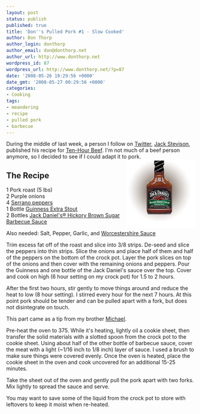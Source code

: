 ```yaml
---
layout: post
status: publish
published: true
title: 'Don''s Pulled Pork #1 - Slow Cooked'
author: Don Thorp
author_login: donthorp
author_email: don@donthorp.net
author_url: http://www.donthorp.net
wordpress_id: 87
wordpress_url: http://www.donthorp.net/?p=87
date: '2008-05-26 19:29:56 +0000'
date_gmt: '2008-05-27 00:29:56 +0000'
categories:
- Cooking
tags:
- meandering
- recipe
- pulled pork
- barbecue
---
```

<p>During the middle of last week, a person I follow on <a href="http://twitter.com" target="_blank">Twitter</a>, <a href="http://twitter.com/jackstevison" target="_blank">Jack Stevison</a>, published his recipe for <a href="http://www.jackstevison.com/weblog/?p=190" target="_blank">Ten-Hour Beef</a>. I'm not much of a beef person anymore, so I decided to see if I could adapt it to pork.<br />
<img src="/content/uploads/2008/05/bbq_tenn.jpg" alt="Bottle of sauce" title="Barbecue Sauce Photo" width="185" height="183" class="alignnone size-full wp-image-88" style="float:right" /></p>
<h2>The Recipe</h2>
<p>1 Pork roast (5 lbs)<br />
2 Purple onions<br />
4 <a href="http://en.wikipedia.org/wiki/Serrano_pepper" target="_blank">Serrano peppers</a><br />
1 Bottle <a href="http://www.guinness.com/templates/GenericTemplate.aspx?NRMODE=Published&NRNODEGUID=%7bF4BC94ED-2A9B-405A-810C-18E445BFA13F%7d&NRORIGINALURL=%2fus_en%2fbeer%2fextraStout%2f&NRCACHEHINT=Guest&allowAccess=4r7a6h&refUrl=http%3a%2f%2fwww.guinness.com%2ftemplates%2fGenericTemplate.aspx%3fNRMODE%3dPublished%26NRNODEGUID%3d%257bF4BC94ED-2A9B-405A-810C-18E445BFA13F%257d%26NRORIGINALURL%3d%252fus_en%252fbeer%252fextraStout%252f%26NRCACHEHINT%3dGuest&RhLanguage=en-us&RhFlashEnabled=0&RhCountry=US&RhYear=1963&RhRemDetails=True&RhReferer=landingpage.guinness.com&gatewayStatusCode=10&me=hwq2oq55yijh3b3hzmdxrz45" target="_blank">Guinness Extra Stout</a><br />
2 Bottles <a href="http://www.jackdanielssauces.com/bbq/bbq_products.aspx" target="_blank">Jack Daniel's® Hickory Brown Sugar Barbecue Sauce</a></p>
<p>Also needed: Salt, Pepper, Garlic,  and <a href="http://en.wikipedia.org/wiki/Worcestershire_sauce" target="_blank">Worcestershire Sauce</a></p>
<p>Trim excess fat off of the roast and slice into 3/8 strips. De-seed and slice the peppers into thin strips. Slice the onions and place half of them and half of the peppers on the bottom of the crock pot. Layer the pork slices on top of the onions and then cover with the remaining onions and peppers. Pour the Guinness and one bottle of the Jack Daniel's sauce over the top. Cover and cook on high (6 hour setting on my crock pot) for 1.5 to 2 hours. </p>
<p>After the first two hours, stir gently to move things around and reduce the heat to low (8 hour setting). I stirred every hour for the next 7 hours. At this point pork should be tender and can be pulled apart with a fork, but does not disintegrate on touch. </p>
<p>This part came as a tip from my brother <a href="http://twitter.com/jmthorp" target="_blank">Michael</a>.</p>
<p>Pre-heat the oven to 375. While it's heating, lightly oil a cookie sheet, then transfer the solid materials with a slotted spoon from the crock pot to the cookie sheet. Using about half of the other bottle of barbecue sauce, cover the meat with a light (~1/16 inch to 1/8 inch) layer of sauce. I used a brush to make sure things were covered evenly. Once the oven is heated, place the cookie sheet in the oven and cook uncovered for an additional 15-25 minutes. </p>
<p>Take the sheet out of the oven and gently pull the pork apart with two forks. Mix lightly to spread the sauce and serve. </p>
<p>You may want to save some of the liquid from the crock pot to store with leftovers to keep it moist when re-heated.</p>
